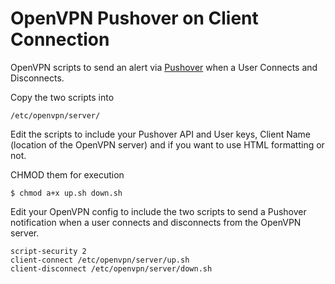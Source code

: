 # OpenVPN Pushover on Client Connection
OpenVPN scripts to send an alert via <a href="https://pushover.net">Pushover</a> when a User Connects and Disconnects.

Copy the two scripts into
```
/etc/openvpn/server/
```

Edit the scripts to include your Pushover API and User keys, Client Name (location of the OpenVPN server) and if you want to use HTML formatting or not.

CHMOD them for execution
```
$ chmod a+x up.sh down.sh
```

Edit your OpenVPN config to include the two scripts to send a Pushover notification when a user connects and disconnects from the OpenVPN server. 

```
script-security 2
client-connect /etc/openvpn/server/up.sh
client-disconnect /etc/openvpn/server/down.sh
```
